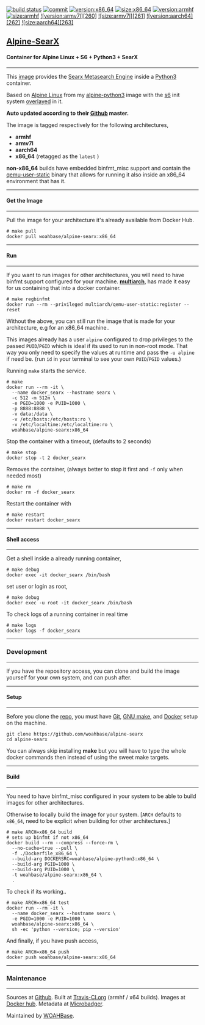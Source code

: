 [![build status][251]][232] [![commit][255]][231] [![version:x86_64][256]][235] [![size:x86_64][257]][235] [![version:armhf][258]][236] [![size:armhf][259]][236] [![version:armv7l][260]][237] [![size:armv7l][261]][237] [![version:aarch64][262]][238] [![size:aarch64][263]][238]

## [Alpine-SearX][234]
#### Container for Alpine Linux + S6 + Python3 + SearX
---

This [image][233] provides the [Searx Metasearch Engine][135] inside
a [Python3][136] container.

Based on [Alpine Linux][131] from my [alpine-python3][132] image with
the [s6][133] init system [overlayed][134] in it.

**Auto updated according to their [Github][137] master.**

The image is tagged respectively for the following architectures,
* **armhf**
* **armv7l**
* **aarch64**
* **x86_64** (retagged as the `latest` )

**non-x86_64** builds have embedded binfmt_misc support and contain the
[qemu-user-static][105] binary that allows for running it also inside
an x86_64 environment that has it.

---
#### Get the Image
---

Pull the image for your architecture it's already available from
Docker Hub.

```
# make pull
docker pull woahbase/alpine-searx:x86_64
```

---
#### Run
---

If you want to run images for other architectures, you will need
to have binfmt support configured for your machine. [**multiarch**][104],
has made it easy for us containing that into a docker container.

```
# make regbinfmt
docker run --rm --privileged multiarch/qemu-user-static:register --reset
```

Without the above, you can still run the image that is made for your
architecture, e.g for an x86_64 machine..

This images already has a user `alpine` configured to drop
privileges to the passed `PUID`/`PGID` which is ideal if its used
to run in non-root mode. That way you only need to specify the
values at runtime and pass the `-u alpine` if need be. (run `id`
in your terminal to see your own `PUID`/`PGID` values.)

Running `make` starts the service.

```
# make
docker run --rm -it \
  --name docker_searx --hostname searx \
  -c 512 -m 512m \
  -e PGID=1000 -e PUID=1000 \
  -p 8888:8888 \
  -v data:/data \
  -v /etc/hosts:/etc/hosts:ro \
  -v /etc/localtime:/etc/localtime:ro \
  woahbase/alpine-searx:x86_64
```

Stop the container with a timeout, (defaults to 2 seconds)

```
# make stop
docker stop -t 2 docker_searx
```

Removes the container, (always better to stop it first and `-f`
only when needed most)

```
# make rm
docker rm -f docker_searx
```

Restart the container with

```
# make restart
docker restart docker_searx
```

---
#### Shell access
---

Get a shell inside a already running container,

```
# make debug
docker exec -it docker_searx /bin/bash
```

set user or login as root,

```
# make debug
docker exec -u root -it docker_searx /bin/bash
```

To check logs of a running container in real time

```
# make logs
docker logs -f docker_searx
```

---
### Development
---

If you have the repository access, you can clone and
build the image yourself for your own system, and can push after.

---
#### Setup
---

Before you clone the [repo][231], you must have [Git][101], [GNU make][102],
and [Docker][103] setup on the machine.

```
git clone https://github.com/woahbase/alpine-searx
cd alpine-searx
```
You can always skip installing **make** but you will have to
type the whole docker commands then instead of using the sweet
make targets.

---
#### Build
---

You need to have binfmt_misc configured in your system to be able
to build images for other architectures.

Otherwise to locally build the image for your system.
[`ARCH` defaults to `x86_64`, need to be explicit when building
for other architectures.]

```
# make ARCH=x86_64 build
# sets up binfmt if not x86_64
docker build --rm --compress --force-rm \
  --no-cache=true --pull \
  -f ./Dockerfile_x86_64 \
  --build-arg DOCKERSRC=woahbase/alpine-python3:x86_64 \
  --build-arg PGID=1000 \
  --build-arg PUID=1000 \
  -t woahbase/alpine-searx:x86_64 \
  .
```

To check if its working..

```
# make ARCH=x86_64 test
docker run --rm -it \
  --name docker_searx --hostname searx \
  -e PGID=1000 -e PUID=1000 \
  woahbase/alpine-searx:x86_64 \
  sh -ec 'python --version; pip --version'
```

And finally, if you have push access,

```
# make ARCH=x86_64 push
docker push woahbase/alpine-searx:x86_64
```

---
### Maintenance
---

Sources at [Github][106]. Built at [Travis-CI.org][107] (armhf / x64 builds). Images at [Docker hub][108]. Metadata at [Microbadger][109].

Maintained by [WOAHBase][204].

[101]: https://git-scm.com
[102]: https://www.gnu.org/software/make/
[103]: https://www.docker.com
[104]: https://hub.docker.com/r/multiarch/qemu-user-static/
[105]: https://github.com/multiarch/qemu-user-static/releases/
[106]: https://github.com/
[107]: https://travis-ci.org/
[108]: https://hub.docker.com/
[109]: https://microbadger.com/

[131]: https://alpinelinux.org/
[132]: https://hub.docker.com/r/woahbase/alpine-python3
[133]: https://skarnet.org/software/s6/
[134]: https://github.com/just-containers/s6-overlay
[135]: https://asciimoo.github.io/searx/
[136]: https://www.python.org/
[137]: https://github.com/asciimoo/searx/

[201]: https://github.com/woahbase
[202]: https://travis-ci.org/woahbase/
[203]: https://hub.docker.com/u/woahbase
[204]: https://woahbase.online/

[231]: https://github.com/woahbase/alpine-searx
[232]: https://travis-ci.org/woahbase/alpine-searx
[233]: https://hub.docker.com/r/woahbase/alpine-searx
[234]: https://woahbase.online/#/images/alpine-searx
[235]: https://microbadger.com/images/woahbase/alpine-searx:x86_64
[236]: https://microbadger.com/images/woahbase/alpine-searx:armhf
[237]: https://microbadger.com/images/woahbase/alpine-searx:armv7l
[238]: https://microbadger.com/images/woahbase/alpine-searx:aarch64

[251]: https://travis-ci.org/woahbase/alpine-searx.svg?branch=master

[255]: https://images.microbadger.com/badges/commit/woahbase/alpine-searx.svg

[256]: https://images.microbadger.com/badges/version/woahbase/alpine-searx:x86_64.svg
[257]: https://images.microbadger.com/badges/image/woahbase/alpine-searx:x86_64.svg

[258]: https://images.microbadger.com/badges/version/woahbase/alpine-searx:armhf.svg
[259]: https://images.microbadger.com/badges/image/woahbase/alpine-searx:armhf.svg

[256]: https://images.microbadger.com/badges/version/woahbase/alpine-searx:armv7l.svg
[257]: https://images.microbadger.com/badges/image/woahbase/alpine-searx:armv7l.svg

[258]: https://images.microbadger.com/badges/version/woahbase/alpine-searx:aarch64.svg
[259]: https://images.microbadger.com/badges/image/woahbase/alpine-searx:aarch64.svg
